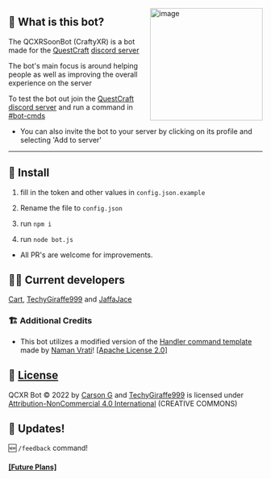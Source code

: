 </p>
<img align="right" width="223" alt="image" src="https://user-images.githubusercontent.com/92249532/227790891-8ec082dd-b64f-484c-914a-8d02559c9c16.png">
</p>

## 🤔 What is this bot?

The QCXRSoonBot (CraftyXR) is a bot made for the [QuestCraft](https://questcraft.org) [discord server](https://discord.gg/questcraft)

The bot's main focus is around helping people as well as improving the overall experience on the server

To test the bot out join the [QuestCraft discord server](https://discord.gg/questcraft) and run a command in [#bot-cmds](https://discord.com/channels/820767484042018829/953383695908216843)
- You can also invite the bot to your server by clicking on its profile and selecting 'Add to server'


---
## 💾 Install

1. fill in the token and other values in ``config.json.example``

2. Rename the file to ``config.json``

3. run ``npm i``

4. run ``node bot.js``

- All PR's are welcome for improvements.

## 🧑‍💻 Current developers
[Cart](https://github.com/Cartrigger), [TechyGiraffe999](https://github.com/TecEash1) and [JaffaJace](https://github.com/JaffaJace)

### 🏗️ Additional Credits
 - This bot utilizes a modified version of the [Handler command template](https://github.com/NamVr/DiscordBot-Template) made by [Naman Vrati](https://github.com/NamVr)! [\[Apache License 2.0\]](https://github.com/NamVr/DiscordBot-Template/blob/master/LICENSE)
 
## 📝 [License](https://github.com/Cartrigger/QCXRSoonBot/blob/functionalityhandlercommandupdate/LICENSE.md)
  QCXR Bot © 2022 by [Carson G](https://github.com/Cartrigger) and [TechyGiraffe999](https://github.com/TecEash1) is licensed under [Attribution-NonCommercial 4.0 International](https://creativecommons.org/licenses/by-nc/4.0/) (CREATIVE COMMONS)

## 🔄 Updates!
🆕 ``/feedback`` command!
 ####  [[Future Plans]](https://github.com/Cartrigger/QCXRSoonBot/issues/25)
